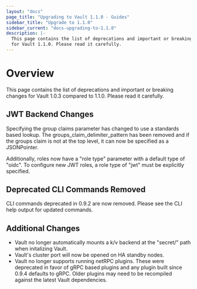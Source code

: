 ```yaml
---
layout: "docs"
page_title: "Upgrading to Vault 1.1.0 - Guides"
sidebar_title: "Upgrade to 1.1.0"
sidebar_current: "docs-upgrading-to-1.1.0"
description: |-
  This page contains the list of deprecations and important or breaking changes
  for Vault 1.1.0. Please read it carefully.
---
```


# Overview

This page contains the list of deprecations and important or breaking changes
for Vault 1.0.3 compared to 1.1.0. Please read it carefully.

## JWT Backend Changes

Specifying the group claims parameter has changed to use a standards based lookup.  The groups_claim_delimiter_pattern 
has been removed and if the groups claim is not at the top level, it can now be specified as a JSONPointer.

Additionally, roles now have a "role type" parameter with a default type of "oidc". To configure new JWT roles, a role 
type of "jwt" must be explicitly specified.

## Deprecated CLI Commands Removed

CLI commands deprecated in 0.9.2 are now removed. Please see the CLI help output for updated commands.

## Additional Changes

* Vault no longer automatically mounts a k/v backend at the "secret/" path when initalizing Vault.
* Vault's cluster port will now be opened on HA standby nodes.
* Vault no longer supports running netRPC plugins. These were deprecated in favor of gRPC based plugins and any plugin built since 0.9.4 defaults to gRPC. Older plugins may need to be recompiled against the latest Vault dependencies. 